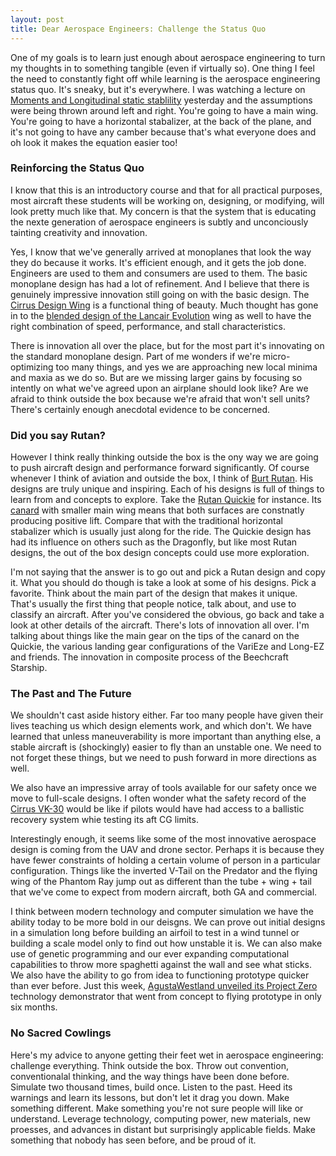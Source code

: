 ```yaml
---
layout: post
title: Dear Aerospace Engineers: Challenge the Status Quo
---
```


One of my goals is to learn just enough about aerospace engineering to turn my thoughts in to something tangible (even if virtually so).  One thing I feel the need to constantly fight off while learning is the aerospace engineering status quo.  It's sneaky, but it's everywhere.  I was watching a lecture on [Moments and Longitudinal static stablility](http://ocw.tudelft.nl/courses/aerospace-engineering/introduction-to-aerospace-engineering-i/lectures/moments-longitudinal-static-stablility/) yesterday and the assumptions were being thrown around left and right.  You're going to have a main wing.  You're going to have a horizontal stabalizer, at the back of the plane, and it's not going to have any camber because that's what everyone does and oh look it makes the equation easier too!

### Reinforcing the Status Quo

I know that this is an introductory course and that for all practical purposes, most aircraft these students will be working on, designing, or modifying, will look pretty much like that.  My concern is that the system that is educating the nexte generation of aerospace engineers is subtly and unconciously tainting creativity and innovation.

Yes, I know that we've generally arrived at monoplanes that look the way they do because it works.  It's efficient enough, and it gets the job done.  Engineers are used to them and consumers are used to them.  The basic monoplane design has had a lot of refinement.  And I believe that there is genuinely impressive innovation still going on with the basic design.  The [Cirrus Design Wing](http://whycirrus.com/engineering/stall-spin.aspx) is a functional thing of beauty.  Much thought has gone in to the [blended design of the Lancair Evolution](http://www.flyingmag.com/aircraft/turboprops/lancair-evolution) wing as well to have the right combination of speed, performance, and stall characteristics.

There is innovation all over the place, but for the most part it's innovating on the standard monoplane design.  Part of me wonders if we're micro-optimizing too many things, and yes we are approaching new local minima and maxia as we do so.  But are we missing larger gains by focusing so intently on what we've agreed upon an airplane should look like?  Are we afraid to think outside the box because we're afraid that won't sell units?  There's certainly enough anecdotal evidence to be concerned.

### Did you say Rutan?

However I think really thinking outside the box is the ony way we are going to push aircraft design and performance forward significantly.  Of course whenever I think of aviation and outside the box, I think of [Burt Rutan](http://en.wikipedia.org/wiki/Burt_Rutan).  His designs are truly unique and inspiring.  Each of his designs is full of things to learn from and concepts to explore.  Take the [Rutan Quickie](http://en.wikipedia.org/wiki/Rutan_Quickie) for instance.  Its [canard](http://en.wikipedia.org/wiki/Canard_(aeronautics)) with smaller main wing means that both surfaces are constnatly producing positive lift.  Compare that with the traditional horizontal stabalizer which is usually just along for the ride.  The Quickie design has had its influence on others such as the Dragonfly, but like most Rutan designs, the out of the box design concepts could use more exploration.

I'm not saying that the answer is to go out and pick a Rutan design and copy it.  What you should do though is take a look at some of his designs.  Pick a favorite.  Think about the main part of the design that makes it unique.  That's usually the first thing that people notice, talk about, and use to classify an aircraft.  After you've considered the obvious, go back and take a look at other details of the aircraft.  There's lots of innovation all over.  I'm talking about things like the main gear on the tips of the canard on the Quickie, the various landing gear configurations of the VariEze and Long-EZ and friends.  The innovation in composite process of the Beechcraft Starship.

### The Past and The Future

We shouldn't cast aside history either.  Far too many people have given their lives teaching us which design elements work, and which don't.  We have learned that unless maneuverability is more important than anything else, a stable aircraft is (shockingly) easier to fly than an unstable one.  We need to not forget these things, but we need to push forward in more directions as well.

We also have an impressive array of tools available for our safety once we move to full-scale designs.  I often wonder what the safety record of the [Cirrus VK-30](http://en.wikipedia.org/wiki/Cirrus_VK-30) would be like if pilots would have had access to a ballistic recovery system whie testing its aft CG limits.

Interestingly enough, it seems like some of the most innovative aerospace design is coming from the UAV and drone sector.  Perhaps it is because they have fewer constraints of holding a certain volume of person in a particular configuration.  Things like the inverted V-Tail on the Predator and the flying wing of the Phantom Ray jump out as different than the tube + wing + tail that we've come to expect from modern aircraft, both GA and commercial.

I think between modern technology and computer simulation we have the ability today to be more bold in our deisgns.  We can prove out initial designs in a simulation long before building an airfoil to test in a wind tunnel or building a scale model only to find out how unstable it is.  We can also make use of genetic programming and our ever expanding computational capabilities to throw more spaghetti against the wall and see what sticks.  We also have the ability to go from idea to functioning prototype quicker than ever before.  Just this week, [AgustaWestland unveiled its Project Zero](http://www.verticalmag.com/news/article/AgustaWestland-unveils-Project-Zero-tilt-rotor-technology-de) technology demonstrator that went from concept to flying prototype in only six months.

### No Sacred Cowlings

Here's my advice to anyone getting their feet wet in aerospace engineering: challenge everything.  Think outside the box.  Throw out convention, conventionalal thinking, and the way things have been done before.  Simulate two thousand times, build once.  Listen to the past.  Heed its warnings and learn its lessons, but don't let it drag you down.  Make something different.  Make something you're not sure people will like or understand.  Leverage technology, computing power, new materials, new proesses, and advances in distant but surprisingly applicable fields.  Make something that nobody has seen before, and be proud of it.
